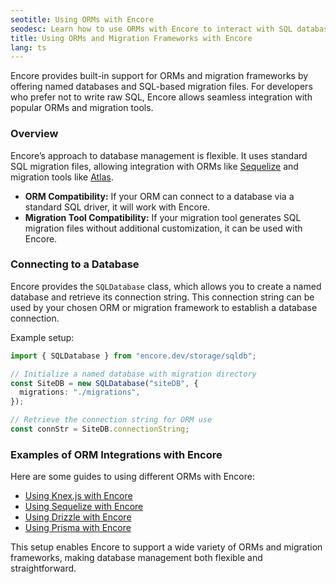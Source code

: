 ```yaml
---
seotitle: Using ORMs with Encore
seodesc: Learn how to use ORMs with Encore to interact with SQL databases.
title: Using ORMs and Migration Frameworks with Encore
lang: ts
---
```

Encore provides built-in support for ORMs and migration frameworks by offering named databases and SQL-based migration files. For developers who prefer not to write raw SQL, Encore allows seamless integration with popular ORMs and migration tools.

### Overview

Encore’s approach to database management is flexible. It uses standard SQL migration files, allowing integration with ORMs like [Sequelize](https://sequelize.org/) and migration tools like [Atlas](https://atlasgo.io/).

- **ORM Compatibility:** If your ORM can connect to a database via a standard SQL driver, it will work with Encore.
- **Migration Tool Compatibility:** If your migration tool generates SQL migration files without additional customization, it can be used with Encore.

### Connecting to a Database

Encore provides the `SQLDatabase` class, which allows you to create a named database and retrieve its connection string. This connection string can be used by your chosen ORM or migration framework to establish a database connection.

Example setup:

```typescript
import { SQLDatabase } from "encore.dev/storage/sqldb";

// Initialize a named database with migration directory
const SiteDB = new SQLDatabase("siteDB", {
  migrations: "./migrations",
});

// Retrieve the connection string for ORM use
const connStr = SiteDB.connectionString;
```

### Examples of ORM Integrations with Encore

Here are some guides to using different ORMs with Encore:

- [Using Knex.js with Encore](/docs/ts/develop/orms/knex)
- [Using Sequelize with Encore](/docs/ts/develop/orms/sequelize)
- [Using Drizzle with Encore](/docs/ts/develop/orms/drizzle)
- [Using Prisma with Encore](/docs/ts/develop/orms/prisma)

This setup enables Encore to support a wide variety of ORMs and migration frameworks, making database management both flexible and straightforward.
